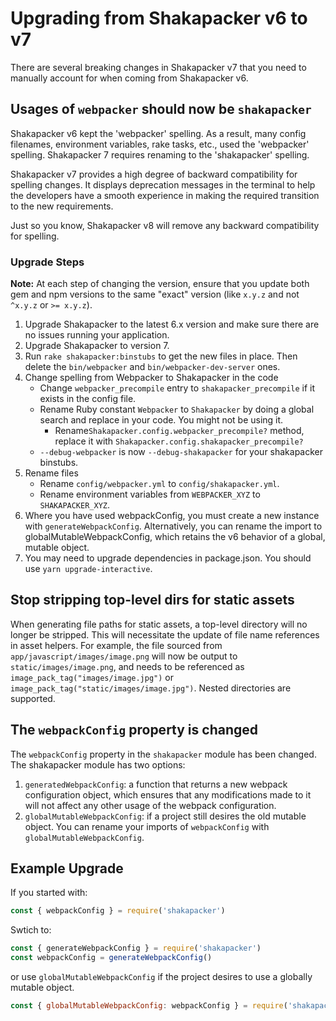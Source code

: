 # Upgrading from Shakapacker v6 to v7

There are several breaking changes in Shakapacker v7 that you need to manually account for when coming from Shakapacker v6.

## Usages of `webpacker` should now be `shakapacker`

Shakapacker v6 kept the 'webpacker' spelling. As a result, many config filenames, environment variables, rake tasks, etc., used the 'webpacker' spelling. Shakapacker 7 requires renaming to the 'shakapacker' spelling.

Shakapacker v7 provides a high degree of backward compatibility for spelling changes. It displays deprecation messages in the terminal to help the developers have a smooth experience in making the required transition to the new requirements.

Just so you know, Shakapacker v8 will remove any backward compatibility for spelling.

### Upgrade Steps

**Note:** At each step of changing the version, ensure that you update both gem and npm versions to the same "exact" version (like `x.y.z` and not `^x.y.z` or `>= x.y.z`).

1. Upgrade Shakapacker to the latest 6.x version and make sure there are no issues running your application. 
2. Upgrade Shakapacker to version 7.
3. Run `rake shakapacker:binstubs` to get the new files in place. Then delete the `bin/webpacker` and `bin/webpacker-dev-server` ones.
4. Change spelling from Webpacker to Shakapacker in the code
   - Change `webpacker_precompile` entry to `shakapacker_precompile` if it exists in the config file.
   - Rename Ruby constant `Webpacker` to `Shakapacker` by doing a global search and replace in your code. You might not be using it.
     - Rename`Shakapacker.config.webpacker_precompile?` method, replace it with `Shakapacker.config.shakapacker_precompile?`
   - `--debug-webpacker` is now `--debug-shakapacker` for your shakapacker binstubs.
5. Rename files
    - Rename `config/webpacker.yml` to `config/shakapacker.yml`.
    - Rename environment variables from `WEBPACKER_XYZ` to `SHAKAPACKER_XYZ`.
6. Where you have used webpackConfig, you must create a new instance with `generateWebpackConfig`. Alternatively, you can rename the import to globalMutableWebpackConfig, which retains the v6 behavior of a global, mutable object.
7. You may need to upgrade dependencies in package.json. You should use `yarn upgrade-interactive`.

## Stop stripping top-level dirs for static assets

When generating file paths for static assets, a top-level directory will no longer be stripped. This will necessitate the update of file name references in asset helpers. For example, the file sourced from `app/javascript/images/image.png` will now be output to `static/images/image.png`, and needs to be referenced as `image_pack_tag("images/image.jpg")` or `image_pack_tag("static/images/image.jpg")`. Nested directories are supported.

## The `webpackConfig` property is changed

The `webpackConfig` property in the `shakapacker` module has been changed. The shakapacker module has two options:
1. `generatedWebpackConfig`: a function that returns a new webpack configuration object, which ensures that any modifications made to it will not affect any other usage of the webpack configuration.
2. `globalMutableWebpackConfig`: if a project still desires the old mutable object. You can rename your imports of `webpackConfig` with `globalMutableWebpackConfig`.

## Example Upgrade
If you started with:

```js
const { webpackConfig } = require('shakapacker')
```

Swtich to:

```js
const { generateWebpackConfig } = require('shakapacker')
const webpackConfig = generateWebpackConfig()
```

or use `globalMutableWebpackConfig` if the project desires to use a globally mutable object.

```js
const { globalMutableWebpackConfig: webpackConfig } = require('shakapacker')
```
